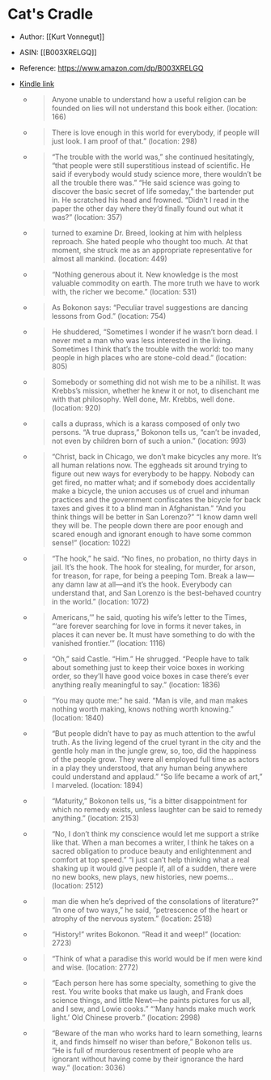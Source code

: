 # Cat's Cradle

* Author: [[Kurt Vonnegut]]
* ASIN: [[B003XRELGQ]]
* Reference: https://www.amazon.com/dp/B003XRELGQ
* [Kindle link](kindle://book?action=open&asin=B003XRELGQ)


  - > Anyone unable to understand how a useful religion can be founded on lies will not understand this book either. (location: 166)


  - > There is love enough in this world for everybody, if people will just look. I am proof of that.” (location: 298)


  - > “The trouble with the world was,” she continued hesitatingly, “that people were still superstitious instead of scientific. He said if everybody would study science more, there wouldn’t be all the trouble there was.” “He said science was going to discover the basic secret of life someday,” the bartender put in. He scratched his head and frowned. “Didn’t I read in the paper the other day where they’d finally found out what it was?” (location: 357)


  - > turned to examine Dr. Breed, looking at him with helpless reproach. She hated people who thought too much. At that moment, she struck me as an appropriate representative for almost all mankind. (location: 449)


  - > “Nothing generous about it. New knowledge is the most valuable commodity on earth. The more truth we have to work with, the richer we become.” (location: 531)


  - > As Bokonon says: “Peculiar travel suggestions are dancing lessons from God.” (location: 754)


  - > He shuddered, “Sometimes I wonder if he wasn’t born dead. I never met a man who was less interested in the living. Sometimes I think that’s the trouble with the world: too many people in high places who are stone-cold dead.” (location: 805)


  - > Somebody or something did not wish me to be a nihilist. It was Krebbs’s mission, whether he knew it or not, to disenchant me with that philosophy. Well done, Mr. Krebbs, well done. (location: 920)


  - > calls a duprass, which is a karass composed of only two persons. “A true duprass,” Bokonon tells us, “can’t be invaded, not even by children born of such a union.” (location: 993)


  - > “Christ, back in Chicago, we don’t make bicycles any more. It’s all human relations now. The eggheads sit around trying to figure out new ways for everybody to be happy. Nobody can get fired, no matter what; and if somebody does accidentally make a bicycle, the union accuses us of cruel and inhuman practices and the government confiscates the bicycle for back taxes and gives it to a blind man in Afghanistan.” “And you think things will be better in San Lorenzo?” “I know damn well they will be. The people down there are poor enough and scared enough and ignorant enough to have some common sense!” (location: 1022)


  - > “The hook,” he said. “No fines, no probation, no thirty days in jail. It’s the hook. The hook for stealing, for murder, for arson, for treason, for rape, for being a peeping Tom. Break a law—any damn law at all—and it’s the hook. Everybody can understand that, and San Lorenzo is the best-behaved country in the world.” (location: 1072)


  - > Americans,’” he said, quoting his wife’s letter to the Times, “‘are forever searching for love in forms it never takes, in places it can never be. It must have something to do with the vanished frontier.’” (location: 1116)


  - > “Oh,” said Castle. “Him.” He shrugged. “People have to talk about something just to keep their voice boxes in working order, so they’ll have good voice boxes in case there’s ever anything really meaningful to say.” (location: 1836)


  - > “You may quote me:” he said. “Man is vile, and man makes nothing worth making, knows nothing worth knowing.” (location: 1840)


  - > “But people didn’t have to pay as much attention to the awful truth. As the living legend of the cruel tyrant in the city and the gentle holy man in the jungle grew, so, too, did the happiness of the people grow. They were all employed full time as actors in a play they understood, that any human being anywhere could understand and applaud.” “So life became a work of art,” I marveled. (location: 1894)


  - > “Maturity,” Bokonon tells us, “is a bitter disappointment for which no remedy exists, unless laughter can be said to remedy anything.” (location: 2153)


  - > “No, I don’t think my conscience would let me support a strike like that. When a man becomes a writer, I think he takes on a sacred obligation to produce beauty and enlightenment and comfort at top speed.” “I just can’t help thinking what a real shaking up it would give people if, all of a sudden, there were no new books, new plays, new histories, new poems… (location: 2512)


  - > man die when he’s deprived of the consolations of literature?” “In one of two ways,” he said, “petrescence of the heart or atrophy of the nervous system.” (location: 2518)


  - > “History!” writes Bokonon. “Read it and weep!” (location: 2723)


  - > “Think of what a paradise this world would be if men were kind and wise. (location: 2772)


  - > “Each person here has some specialty, something to give the rest. You write books that make us laugh, and Frank does science things, and little Newt—he paints pictures for us all, and I sew, and Lowie cooks.” “‘Many hands make much work light.’ Old Chinese proverb.” (location: 2998)


  - > “Beware of the man who works hard to learn something, learns it, and finds himself no wiser than before,” Bokonon tells us. “He is full of murderous resentment of people who are ignorant without having come by their ignorance the hard way.” (location: 3036)


